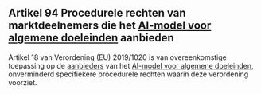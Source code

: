 ## Artikel 94 Procedurele rechten van marktdeelnemers die het [AI-model voor algemene doeleinden](a3.md#^gpai) aanbieden

Artikel 18 van Verordening (EU) 2019/1020 is van overeenkomstige toepassing op de [aanbieders](a3.md#^aanbieder) van het [AI-model voor algemene doeleinden](a3.md#^gpai), onverminderd specifiekere procedurele rechten waarin deze verordening voorziet.
